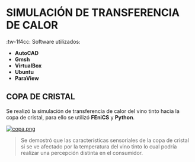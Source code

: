 # SIMULACIÓN DE TRANSFERENCIA DE CALOR
:tw-1f4cc: Software utilizados:
- **AutoCAD**
- **Gmsh**
- **VirtualBox**
- **Ubuntu**
- **ParaView**

## COPA DE CRISTAL
Se realizó la simulación de transferencia de calor del vino tinto hacia la copa de cristal, para ello se utilizó **FEniCS** y **Python**.

[![copa.png](https://i.postimg.cc/cL9WjrVm/copa.png)](https://postimg.cc/tsx8nCRZ)
> Se demostró que las características sensoriales de la copa de cristal si se ve afectado por la temperatura del vino tinto lo cual podría realizar una percepción distinta en el consumidor.
